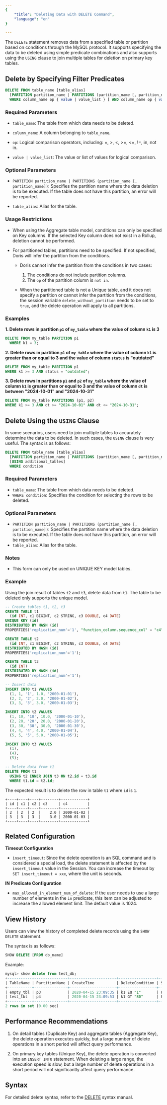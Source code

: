 ```yaml
---
{
    "title": "Deleting Data with DELETE Command",
    "language": "en"
}

---
```


The `DELETE` statement removes data from a specified table or partition based on conditions through the MySQL protocol. It supports specifying the data to be deleted using simple predicate combinations and also supports using the `USING` clause to join multiple tables for deletion on primary key tables.

## Delete by Specifying Filter Predicates

```sql
DELETE FROM table_name [table_alias]
  [PARTITION partition_name | PARTITIONS (partition_name [, partition_name])]
  WHERE column_name op { value | value_list } [ AND column_name op { value | value_list } ...];
```

### Required Parameters

- `table_name`: The table from which data needs to be deleted.

- `column_name`: A column belonging to `table_name`.

- `op`: Logical comparison operators, including: =, >, <, >=, <=, !=, in, not in.

- `value | value_list`: The value or list of values for logical comparison.

### Optional Parameters

- `PARTITION partition_name | PARTITIONS (partition_name [, partition_name])`: Specifies the partition name where the data deletion is to be executed. If the table does not have this partition, an error will be reported.

- `table_alias`: Alias for the table.

### Usage Restrictions

- When using the Aggregate table model, conditions can only be specified on Key columns. If the selected Key column does not exist in a Rollup, deletion cannot be performed.

- For partitioned tables, partitions need to be specified. If not specified, Doris will infer the partition from the conditions.

  - Doris cannot infer the partition from the conditions in two cases:
    1. The conditions do not include partition columns.
    2. The `op` of the partition column is `not in`.

  - When the partitioned table is not a Unique table, and it does not specify a partition or cannot infer the partition from the conditions, the session variable `delete_without_partition` needs to be set to `true`, and the delete operation will apply to all partitions.

### Examples

**1. Delete rows in partition `p1` of `my_table` where the value of column `k1` is 3**

```sql
DELETE FROM my_table PARTITION p1
  WHERE k1 = 3;
```

**2. Delete rows in partition `p1` of `my_table` where the value of column `k1` is greater than or equal to 3 and the value of column `status` is "outdated"**

```sql
DELETE FROM my_table PARTITION p1
WHERE k1 >= 3 AND status = "outdated";
```

**3. Delete rows in partitions `p1` and `p2` of `my_table` where the value of column `k1` is greater than or equal to 3 and the value of column `dt` is between "2024-10-01" and "2024-10-31"**

```sql
DELETE FROM my_table PARTITIONS (p1, p2)
WHERE k1 >= 3 AND dt >= "2024-10-01" AND dt <= "2024-10-31";
```

## Delete Using the `USING` Clause

In some scenarios, users need to join multiple tables to accurately determine the data to be deleted. In such cases, the `USING` clause is very useful. The syntax is as follows:

```sql
DELETE FROM table_name [table_alias]
  [PARTITION partition_name | PARTITIONS (partition_name [, partition_name])]
  [USING additional_tables]
  WHERE condition
```

### Required Parameters

- `table_name`: The table from which data needs to be deleted.
- `WHERE condition`: Specifies the condition for selecting the rows to be deleted.

### Optional Parameters

- `PARTITION partition_name | PARTITIONS (partition_name [, partition_name])`: Specifies the partition name where the data deletion is to be executed. If the table does not have this partition, an error will be reported.
- `table_alias`: Alias for the table.

### Notes

- This form can only be used on UNIQUE KEY model tables.

### Example

Using the join result of tables `t2` and `t3`, delete data from `t1`. The table to be deleted only supports the unique model.

```sql
-- Create tables t1, t2, t3
CREATE TABLE t1
  (id INT, c1 BIGINT, c2 STRING, c3 DOUBLE, c4 DATE)
UNIQUE KEY (id)
DISTRIBUTED BY HASH (id)
PROPERTIES('replication_num'='1', "function_column.sequence_col" = "c4");

CREATE TABLE t2
  (id INT, c1 BIGINT, c2 STRING, c3 DOUBLE, c4 DATE)
DISTRIBUTED BY HASH (id)
PROPERTIES('replication_num'='1');

CREATE TABLE t3
  (id INT)
DISTRIBUTED BY HASH (id)
PROPERTIES('replication_num'='1');

-- Insert data
INSERT INTO t1 VALUES
  (1, 1, '1', 1.0, '2000-01-01'),
  (2, 2, '2', 2.0, '2000-01-02'),
  (3, 3, '3', 3.0, '2000-01-03');

INSERT INTO t2 VALUES
  (1, 10, '10', 10.0, '2000-01-10'),
  (2, 20, '20', 20.0, '2000-01-20'),
  (3, 30, '30', 30.0, '2000-01-30'),
  (4, 4, '4', 4.0, '2000-01-04'),
  (5, 5, '5', 5.0, '2000-01-05');

INSERT INTO t3 VALUES
  (1),
  (4),
  (5);

-- Delete data from t1
DELETE FROM t1
  USING t2 INNER JOIN t3 ON t2.id = t3.id
  WHERE t1.id = t2.id;
```

The expected result is to delete the row in table `t1` where `id` is `1`.

```Plain
+----+----+----+--------+------------+
| id | c1 | c2 | c3     | c4         |
+----+----+----+--------+------------+
| 2  | 2  | 2  |    2.0 | 2000-01-02 |
| 3  | 3  | 3  |    3.0 | 2000-01-03 |
+----+----+----+--------+------------+
```

## Related Configuration

**Timeout Configuration**

- `insert_timeout`: Since the delete operation is an SQL command and is considered a special load, the delete statement is affected by the `insert_timeout` value in the Session. You can increase the timeout by `SET insert_timeout = xxx`, where the unit is seconds.

**IN Predicate Configuration**

- `max_allowed_in_element_num_of_delete`: If the user needs to use a large number of elements in the `in` predicate, this item can be adjusted to increase the allowed element limit. The default value is 1024.

## View History

Users can view the history of completed delete records using the `SHOW DELETE` statement.

The syntax is as follows:

```sql
SHOW DELETE [FROM db_name]
```

Example:

```sql
mysql> show delete from test_db;
+-----------+---------------+---------------------+-----------------+----------+
| TableName | PartitionName | CreateTime          | DeleteCondition | State    |
+-----------+---------------+---------------------+-----------------+----------+
| empty_tbl | p3            | 2020-04-15 23:09:35 | k1 EQ "1"       | FINISHED |
| test_tbl  | p4            | 2020-04-15 23:09:53 | k1 GT "80"      | FINISHED |
+-----------+---------------+---------------------+-----------------+----------+
2 rows in set (0.00 sec)
```

## Performance Recommendations

1. On detail tables (Duplicate Key) and aggregate tables (Aggregate Key), the delete operation executes quickly, but a large number of delete operations in a short period will affect query performance.

2. On primary key tables (Unique Key), the delete operation is converted into an `INSERT INTO` statement. When deleting a large range, the execution speed is slow, but a large number of delete operations in a short period will not significantly affect query performance.

## Syntax

For detailed delete syntax, refer to the [DELETE](../../sql-manual/sql-statements/data-modification/DML/DELETE) syntax manual.
